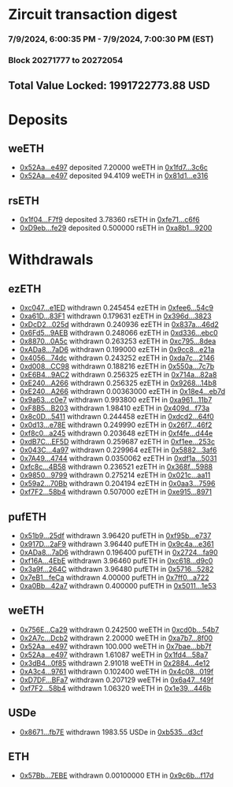 # Zircuit transaction digest
### 7/9/2024, 6:00:35 PM - 7/9/2024, 7:00:30 PM (EST)
### Block 20271777 to 20272054

## Total Value Locked: 1991722773.88 USD

# Deposits
## weETH
- [0x52Aa...e497](https://etherscan.io/address/0x52Aa899454998Be5b000Ad077a46Bbe360F4e497) deposited 7.20000 weETH in [0x1fd7...3c6c](https://etherscan.io/tx/0x52Aa899454998Be5b000Ad077a46Bbe360F4e497)
- [0x52Aa...e497](https://etherscan.io/address/0x52Aa899454998Be5b000Ad077a46Bbe360F4e497) deposited 94.4109 weETH in [0x81d1...e316](https://etherscan.io/tx/0x52Aa899454998Be5b000Ad077a46Bbe360F4e497)
## rsETH
- [0x1f04...F7f9](https://etherscan.io/address/0x1f04c014A0DCcb1F5d44A84bE6984F581E92F7f9) deposited 3.78360 rsETH in [0xfe71...c6f6](https://etherscan.io/tx/0x1f04c014A0DCcb1F5d44A84bE6984F581E92F7f9)
- [0xD9eb...fe29](https://etherscan.io/address/0xD9ebacEE08B82aDc03599DD602CE212Df9a4fe29) deposited 0.500000 rsETH in [0xa8b1...9200](https://etherscan.io/tx/0xD9ebacEE08B82aDc03599DD602CE212Df9a4fe29)
# Withdrawals
## ezETH
- [0xc047...e1ED](https://etherscan.io/address/0xc0476BbcBB2d79EcbCd8D359cDC6601A1199e1ED) withdrawn 0.245454 ezETH in [0xfee6...54c9](https://etherscan.io/tx/0xc0476BbcBB2d79EcbCd8D359cDC6601A1199e1ED)
- [0xa61D...83F1](https://etherscan.io/address/0xa61D99485B6dCC8CaFE37A473474da03117a83F1) withdrawn 0.179631 ezETH in [0x396d...3823](https://etherscan.io/tx/0xa61D99485B6dCC8CaFE37A473474da03117a83F1)
- [0xDcD2...025d](https://etherscan.io/address/0xDcD25C2705ad802B0e7662B2841E0C06B0Ab025d) withdrawn 0.240936 ezETH in [0x837a...46d2](https://etherscan.io/tx/0xDcD25C2705ad802B0e7662B2841E0C06B0Ab025d)
- [0x6Fd5...9AEB](https://etherscan.io/address/0x6Fd5241d39B68DF4b44f45D8c76702890BF19AEB) withdrawn 0.248066 ezETH in [0xd336...ebc0](https://etherscan.io/tx/0x6Fd5241d39B68DF4b44f45D8c76702890BF19AEB)
- [0x8870...0A5c](https://etherscan.io/address/0x8870C88AeC41aE60B46c6c537919a8C527da0A5c) withdrawn 0.263253 ezETH in [0xc795...8dea](https://etherscan.io/tx/0x8870C88AeC41aE60B46c6c537919a8C527da0A5c)
- [0xADa8...7aD6](https://etherscan.io/address/0xADa82eAd2d86BD0aE4F04deBA68bFA5395d37aD6) withdrawn 0.199000 ezETH in [0x9cc8...e21a](https://etherscan.io/tx/0xADa82eAd2d86BD0aE4F04deBA68bFA5395d37aD6)
- [0x4056...74dc](https://etherscan.io/address/0x405687E218D2eB300EeCD4cB89Ef9F88FC9374dc) withdrawn 0.243252 ezETH in [0xda7c...2146](https://etherscan.io/tx/0x405687E218D2eB300EeCD4cB89Ef9F88FC9374dc)
- [0xd008...CC98](https://etherscan.io/address/0xd0087d427660a5F0995986D085AFcF79232eCC98) withdrawn 0.188216 ezETH in [0x550a...7c7b](https://etherscan.io/tx/0xd0087d427660a5F0995986D085AFcF79232eCC98)
- [0xE6B4...9AC2](https://etherscan.io/address/0xE6B47375B6c3AFFE0b41601CD6EF7eAd88e69AC2) withdrawn 0.256325 ezETH in [0x714a...82a8](https://etherscan.io/tx/0xE6B47375B6c3AFFE0b41601CD6EF7eAd88e69AC2)
- [0xE240...A266](https://etherscan.io/address/0xE24013C91FC1B342B7E4e3C7c5bD8a8125A5A266) withdrawn 0.256325 ezETH in [0x9268...14b8](https://etherscan.io/tx/0xE24013C91FC1B342B7E4e3C7c5bD8a8125A5A266)
- [0xE240...A266](https://etherscan.io/address/0xE24013C91FC1B342B7E4e3C7c5bD8a8125A5A266) withdrawn 0.00363000 ezETH in [0x18e4...eb7d](https://etherscan.io/tx/0xE24013C91FC1B342B7E4e3C7c5bD8a8125A5A266)
- [0x9a63...c0e7](https://etherscan.io/address/0x9a636DA0De8570F8d59Be35869f8E7b11DeBc0e7) withdrawn 0.993800 ezETH in [0xa961...11b7](https://etherscan.io/tx/0x9a636DA0De8570F8d59Be35869f8E7b11DeBc0e7)
- [0xF8B5...B203](https://etherscan.io/address/0xF8B5B5AaBCb016956782f757FCc258ea9131B203) withdrawn 1.98410 ezETH in [0x409d...f73a](https://etherscan.io/tx/0xF8B5B5AaBCb016956782f757FCc258ea9131B203)
- [0x8c0D...5411](https://etherscan.io/address/0x8c0D8777b07052D14B932709F80D1A5Fa0345411) withdrawn 0.244458 ezETH in [0xdcd2...64f0](https://etherscan.io/tx/0x8c0D8777b07052D14B932709F80D1A5Fa0345411)
- [0x0d13...e78E](https://etherscan.io/address/0x0d1373a711962aBD32BCfD5c471a14d029a3e78E) withdrawn 0.249990 ezETH in [0x26f7...46f2](https://etherscan.io/tx/0x0d1373a711962aBD32BCfD5c471a14d029a3e78E)
- [0xf8c0...a245](https://etherscan.io/address/0xf8c0d3BFB91Ac3d8b6Ff4bEe8e6db7FFAda4a245) withdrawn 0.203648 ezETH in [0xf4fe...d44e](https://etherscan.io/tx/0xf8c0d3BFB91Ac3d8b6Ff4bEe8e6db7FFAda4a245)
- [0xdB7C...EF5D](https://etherscan.io/address/0xdB7CccF4FD7933189d05CB0d92cEb233Da72EF5D) withdrawn 0.259687 ezETH in [0xf1ee...253c](https://etherscan.io/tx/0xdB7CccF4FD7933189d05CB0d92cEb233Da72EF5D)
- [0x043C...4a97](https://etherscan.io/address/0x043C3918779F0315F58Be92dA92827B758eA4a97) withdrawn 0.229964 ezETH in [0x5882...3af6](https://etherscan.io/tx/0x043C3918779F0315F58Be92dA92827B758eA4a97)
- [0x7A49...4744](https://etherscan.io/address/0x7A493Be5c2ce014cD049Bf178a1ac0Db1B434744) withdrawn 0.0350062 ezETH in [0xdf1a...5031](https://etherscan.io/tx/0x7A493Be5c2ce014cD049Bf178a1ac0Db1B434744)
- [0xfc8c...4B58](https://etherscan.io/address/0xfc8cD91fD1fE653929f5d60Ce2e3C41aee764B58) withdrawn 0.236521 ezETH in [0x368f...5988](https://etherscan.io/tx/0xfc8cD91fD1fE653929f5d60Ce2e3C41aee764B58)
- [0x9850...9799](https://etherscan.io/address/0x985090D61c0eEAdD8659eb1f2A0Cd34cA70a9799) withdrawn 0.275214 ezETH in [0x021c...aa11](https://etherscan.io/tx/0x985090D61c0eEAdD8659eb1f2A0Cd34cA70a9799)
- [0x59a2...70Bb](https://etherscan.io/address/0x59a21D384908f1054840d8dB2bE91e7146Ce70Bb) withdrawn 0.204194 ezETH in [0x0aa3...7596](https://etherscan.io/tx/0x59a21D384908f1054840d8dB2bE91e7146Ce70Bb)
- [0xf7F2...58b4](https://etherscan.io/address/0xf7F262b062b2fc055f6db1A2636Fce506d6558b4) withdrawn 0.507000 ezETH in [0xe915...8971](https://etherscan.io/tx/0xf7F262b062b2fc055f6db1A2636Fce506d6558b4)
## pufETH
- [0x51b9...25df](https://etherscan.io/address/0x51b99d7e3fFeC9929c2E7990bE433c87711325df) withdrawn 3.96420 pufETH in [0xf95b...e737](https://etherscan.io/tx/0x51b99d7e3fFeC9929c2E7990bE433c87711325df)
- [0x917D...2aF9](https://etherscan.io/address/0x917D665AB88019FF4Db36f448302C3cEdfA72aF9) withdrawn 3.96440 pufETH in [0x9c4a...e361](https://etherscan.io/tx/0x917D665AB88019FF4Db36f448302C3cEdfA72aF9)
- [0xADa8...7aD6](https://etherscan.io/address/0xADa82eAd2d86BD0aE4F04deBA68bFA5395d37aD6) withdrawn 0.196400 pufETH in [0x2724...fa90](https://etherscan.io/tx/0xADa82eAd2d86BD0aE4F04deBA68bFA5395d37aD6)
- [0xf16A...4EbE](https://etherscan.io/address/0xf16AA9c2B556D5C8C9667bcfAD958144Ea1f4EbE) withdrawn 3.96460 pufETH in [0xc618...d9c0](https://etherscan.io/tx/0xf16AA9c2B556D5C8C9667bcfAD958144Ea1f4EbE)
- [0x3a9f...264C](https://etherscan.io/address/0x3a9f294a87F1BAF8f7582653F18Ae739afFa264C) withdrawn 3.96480 pufETH in [0x5716...5282](https://etherscan.io/tx/0x3a9f294a87F1BAF8f7582653F18Ae739afFa264C)
- [0x7eB1...feCa](https://etherscan.io/address/0x7eB12f04Effc4901D7520E4eBd62dE512743feCa) withdrawn 4.00000 pufETH in [0x7ff0...a722](https://etherscan.io/tx/0x7eB12f04Effc4901D7520E4eBd62dE512743feCa)
- [0xa0Bb...42a7](https://etherscan.io/address/0xa0Bb394Be5CC8783BD1f00E3843088791B5242a7) withdrawn 0.400000 pufETH in [0x5011...1e53](https://etherscan.io/tx/0xa0Bb394Be5CC8783BD1f00E3843088791B5242a7)
## weETH
- [0x756E...Ca29](https://etherscan.io/address/0x756E7C1f6CE5d277B993fD124987F4712C44Ca29) withdrawn 0.242500 weETH in [0xcd0b...54b7](https://etherscan.io/tx/0x756E7C1f6CE5d277B993fD124987F4712C44Ca29)
- [0x2A7c...Dcb2](https://etherscan.io/address/0x2A7cEc58D92DEEfCfAD55dE3Bf5699b44b79Dcb2) withdrawn 2.20000 weETH in [0xa7b7...8f00](https://etherscan.io/tx/0x2A7cEc58D92DEEfCfAD55dE3Bf5699b44b79Dcb2)
- [0x52Aa...e497](https://etherscan.io/address/0x52Aa899454998Be5b000Ad077a46Bbe360F4e497) withdrawn 100.000 weETH in [0x7bae...bb7f](https://etherscan.io/tx/0x52Aa899454998Be5b000Ad077a46Bbe360F4e497)
- [0x52Aa...e497](https://etherscan.io/address/0x52Aa899454998Be5b000Ad077a46Bbe360F4e497) withdrawn 1.61087 weETH in [0x1fd4...58a7](https://etherscan.io/tx/0x52Aa899454998Be5b000Ad077a46Bbe360F4e497)
- [0x3dB4...0f85](https://etherscan.io/address/0x3dB44ae99D472259A6824D26Ed32618fE5BC0f85) withdrawn 2.91018 weETH in [0x2884...4e12](https://etherscan.io/tx/0x3dB44ae99D472259A6824D26Ed32618fE5BC0f85)
- [0xA3c4...9761](https://etherscan.io/address/0xA3c4D249cd961c46e10922D0622fC6fE30949761) withdrawn 0.102400 weETH in [0x4c08...019f](https://etherscan.io/tx/0xA3c4D249cd961c46e10922D0622fC6fE30949761)
- [0xD7DF...BFa7](https://etherscan.io/address/0xD7DF7E085214743530afF339aFC420c7c720BFa7) withdrawn 0.207129 weETH in [0x6a47...f49f](https://etherscan.io/tx/0xD7DF7E085214743530afF339aFC420c7c720BFa7)
- [0xf7F2...58b4](https://etherscan.io/address/0xf7F262b062b2fc055f6db1A2636Fce506d6558b4) withdrawn 1.06320 weETH in [0x1e39...446b](https://etherscan.io/tx/0xf7F262b062b2fc055f6db1A2636Fce506d6558b4)
## USDe
- [0x8671...fb7E](https://etherscan.io/address/0x86712068F73ff45b8A0a35114318B75dAD6afb7E) withdrawn 1983.55 USDe in [0xb535...d3cf](https://etherscan.io/tx/0x86712068F73ff45b8A0a35114318B75dAD6afb7E)
## ETH
- [0x57Bb...7EBE](https://etherscan.io/address/0x57Bb7F772d5f515297bB9e9C1065775537A57EBE) withdrawn 0.00100000 ETH in [0x9c6b...f17d](https://etherscan.io/tx/0x57Bb7F772d5f515297bB9e9C1065775537A57EBE)
